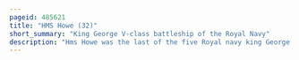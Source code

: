 ```yaml
---
pageid: 485621
title: "HMS Howe (32)"
short_summary: "King George V-class battleship of the Royal Navy"
description: "Hms Howe was the last of the five Royal navy king George V Battleships. She was built by the Fairfield Shipbuilding and Engineering Company laid down on 1 June 1937 and launched on 9 April 1940. She was originally supposed to have been named beatty but this was changed to howe by admiral Richard Howe."
---
```

